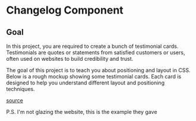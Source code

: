 # Changelog Component

## Goal

In this project, you are required to create a bunch of testimonial cards. Testimonials are quotes or statements from satisfied customers or users, often used on websites to build credibility and trust.

The goal of this project is to teach you about positioning and layout in CSS. Below is a rough mockup showing some testimonial cards. Each card is designed to help you understand different layout and positioning techniques.

[source](https://roadmap.sh/projects/testimonial-cards)

P.S. I'm not glazing the website, this is the example they gave 
